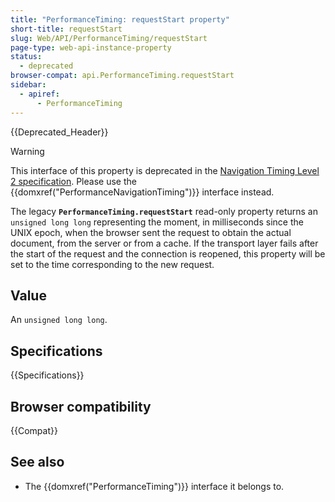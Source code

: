 ```yaml
---
title: "PerformanceTiming: requestStart property"
short-title: requestStart
slug: Web/API/PerformanceTiming/requestStart
page-type: web-api-instance-property
status:
  - deprecated
browser-compat: api.PerformanceTiming.requestStart
sidebar:
  - apiref:
      - PerformanceTiming
---
```


{{Deprecated_Header}}

> [!WARNING]
> This interface of this property is deprecated in the [Navigation Timing Level 2 specification](https://w3c.github.io/navigation-timing/#obsolete). Please use the {{domxref("PerformanceNavigationTiming")}}
> interface instead.

The legacy
**`PerformanceTiming.requestStart`**
read-only property returns an `unsigned long long` representing the moment,
in milliseconds since the UNIX epoch, when the browser sent the request to obtain the
actual document, from the server or from a cache. If the transport layer fails after the
start of the request and the connection is reopened, this property will be set to the
time corresponding to the new request.

## Value

An `unsigned long long`.

## Specifications

{{Specifications}}

## Browser compatibility

{{Compat}}

## See also

- The {{domxref("PerformanceTiming")}} interface it belongs to.
